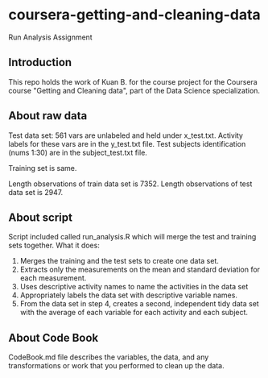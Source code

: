 coursera-getting-and-cleaning-data
==================================

Run Analysis Assignment

Introduction
------------
This repo holds the work of Kuan B. for the course project for the Coursera course "Getting and Cleaning data", part of the Data Science specialization.

About raw data
--------------

Test data set:
561 vars are unlabeled and held under x_test.txt. 
Activity labels for these vars are in the y_test.txt file.
Test subjects identification (nums 1:30) are in the subject_test.txt file.

Training set is same.

Length observations of train data set is 7352.
Length observations of test data set is 2947.

About script
------------
Script included called run_analysis.R which will merge the test and training sets together. What it does:

1. Merges the training and the test sets to create one data set.
2. Extracts only the measurements on the mean and standard deviation for each measurement. 
3. Uses descriptive activity names to name the activities in the data set
4. Appropriately labels the data set with descriptive variable names. 
5. From the data set in step 4, creates a second, independent tidy data set with the average of each variable for each activity and each subject.

About Code Book
---------------
CodeBook.md file describes the variables, the data, and any transformations or work that you performed to clean up the data.
